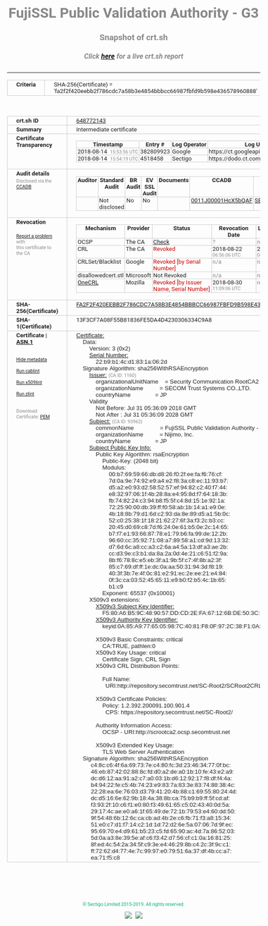 # FujiSSL Public Validation Authority - G3
### Snapshot of crt.sh
##### Click [here](https://crt.sh/?q=FA2F2F420EEBB2F786CDC7A58B3E4854BBBCC66987FBFD9B598E436578960888) for a live crt.sh report

---
<!DOCTYPE HTML PUBLIC "-//W3C//DTD HTML 4.0 Transitional//EN">
<HTML>
<HEAD>
  <META http-equiv="Content-Type" content="text/html; charset=UTF-8">
  <TITLE>crt.sh | fa2f2f420eebb2f786cdc7a58b3e4854bbbcc66987fbfd9b598e436578960888</TITLE>
  <META name="description" content="Free CT Log Certificate Search Tool from Sectigo (formerly Comodo CA)">
  <META name="keywords" content="crt.sh, CT, Certificate Transparency, Certificate Search, SSL Certificate, Sectigo, Comodo CA">
  <LINK href="//fonts.googleapis.com/css?family=Roboto+Mono|Roboto:400,400i,700,700i" rel="stylesheet">
  <STYLE type="text/css">
    a {
      white-space: nowrap;
    }
    body {
      color: #888888;
      font: 12pt Roboto, sans-serif;
      padding-top: 10px;
      text-align: center
    }
    form {
      margin: 0px
    }
    span {
      border-radius: 10px
    }
    span.heading {
      color: #888888;
      font: 12pt Roboto, sans-serif
    }
    span.title {
      background-color: #00B373;
      color: #FFFFFF;
      font: bold 18pt Roboto, sans-serif;
      padding: 0px 5px
    }
    span.text {
      color: #888888;
      font: 10pt Roboto, sans-serif
    }
    span.whiteongrey {
      background-color: #D9D9D6;
      color: #FFFFFF;
      font: bold 18pt Roboto, sans-serif;
      padding: 0px 5px
    }
    table {
      border-collapse: collapse;
      color: #222222;
      font: 10pt Roboto, sans-serif;
      margin-left: auto;
      margin-right: auto
    }
    table.options {
      border: none;
      margin-left: 10px
    }
    td, th {
      border: 1px solid #CCCCCC;
      padding: 0px 2px;
      text-align: left;
      vertical-align: top
    }
    td.outer, th.outer {
      border: 1px solid #CCCCCC;
      padding: 2px 20px;
      text-align: left
    }
    th.heading {
      color: #888888;
      font: bold italic 12pt Roboto, sans-serif;
      padding: 20px 0px 0px;
      text-align: center
    }
    th.options, td.options {
      border: none;
      vertical-align: middle
    }
    td.text {
      font: 10pt "Roboto Mono", sans-serif;
      padding: 2px 20px
    }
    td.heading {
      border: none;
      color: #888888;
      font: 12pt Roboto, sans-serif;
      padding-top: 20px;
      text-align: center
    }
    table.lint td, th {
      text-align: center
    }
    .button {
      background-color: #00B373;
      border-radius: 10px;
      color: #FFFFFF;
      font: bold 13pt Roboto, sans-serif
    }
    .copyright {
      font: 8pt Roboto, sans-serif;
      color: #00B373
    }
    .input {
      border: 1px solid #888888;
      font-weight: bold;
      text-align: center
    }
    .small {
      font: 8pt Roboto, sans-serif;
      color: #888888
    }
    .error {
      background-color: #FFDFDF;
      color: #CC0000;
      font-weight: bold
    }
    .fatal {
      background-color: #0000AA;
      color: #FFFFFF;
      font-weight: bold
    }
    .notice {
      background-color: #FFFFDF;
      color: #606000
    }
    .warning {
      background-color: #FFEFDF;
      color: #DF6000
    }
  </STYLE>
</HEAD>
<BODY>

<TABLE>
  <TR>
    <TH class="outer">Criteria</TH>
    <TD class="outer">SHA-256(Certificate) = 'fa2f2f420eebb2f786cdc7a58b3e4854bbbcc66987fbfd9b598e436578960888'</TD>
  </TR>
</TABLE>
<BR>
<TABLE>
  <TR>
    <TH class="outer">crt.sh ID</TH>
    <TD class="outer"><A href="?id=648772143">648772143</A></TD>
  </TR>
  <TR>
    <TH class="outer">Summary</TH>
    <TD class="outer">Intermediate certificate</TD>
  </TR>
  <TR>
    <TH class="outer">Certificate<BR>Transparency</TH>
    <TD class="outer">
<TABLE class="options" style="margin-left:0px">
  <TR>
    <TH>Timestamp</TH>
    <TH>Entry #</TH>
    <TH>Log Operator</TH>
    <TH>Log URL</TH>
  </TR>
  <TR>
    <TD>2018-08-14&nbsp; <FONT class="small">15:53:56 UTC</FONT></TD>
    <TD>382809923</TD>
    <TD>Google</TD>
    <TD>https://ct.googleapis.com/rocketeer</TD>
  </TR>
  <TR>
    <TD>2018-08-14&nbsp; <FONT class="small">15:54:19 UTC</FONT></TD>
    <TD>4518458</TD>
    <TD>Sectigo</TD>
    <TD>https://dodo.ct.comodo.com</TD>
  </TR>
</TABLE>
    </TD>
  </TR>
  <TR>
    <TH class="outer">Audit details<BR>
      <DIV class="small" style="padding-top:3px">Disclosed via the
        <A href="//ccadb-public.secure.force.com/mozilla/PublicAllIntermediateCerts" target="_blank">CCADB</A></DIV>
    </TH>
    <TD class="outer">
<TABLE class="options" style="margin-left:0px">
  <TR>
    <TH>Auditor</TH>
    <TH>Standard Audit</TH>
    <TH>BR Audit</TH>
    <TH>EV SSL Audit</TH>
    <TH>Documents</TH>
    <TH>CCADB</TH>
    <TH>Root Owner / Certificate</TH>
  </TR>
  <TR>
    <TD style="vertical-align:middle"></TD>
    <TD>Not disclosed    <TD>No    <TD>No    <TD>
    </TD>
    <TD><A href="//ccadb.force.com/0011J00001HcX5bQAF" target="_blank">0011J00001HcX5bQAF</A></TD>
    <TD><A href="/?id=1176879">SECOM Trust Systems CO., LTD.</A></TD>
  </TR>
</TABLE>
    </TD>
  </TR>
  <TR>
    <TH class="outer">Revocation<BR><BR>
      <DIV class="small" style="padding-top:3px"><A href="?id=648772143&opt=problemreporting">Report a problem</A> with<BR>this certificate to the CA</DIV></TH>
    <TD class="outer">
      <TABLE class="options" style="margin-left:0px">
        <TR>
          <TH>Mechanism</TH>
          <TH>Provider</TH>
          <TH>Status</TH>
          <TH>Revocation Date</TH>
          <TH>Last Observed in CRL</TH>
          <TH>Last Checked <SPAN style="color:#CC0000;vertical-align:middle;font-size:70%;font-weight:normal">(Error)</SPAN></TH>
        </TR>
        <TR>
          <TD>OCSP</TD>
          <TD>The CA</TD>
          <TD><A href="?id=648772143&opt=ocsp">Check</A></TD>
          <TD><SPAN style="color:#888888">?</SPAN></TD>
          <TD><SPAN style="color:#888888">n/a</SPAN></TD>
          <TD><SPAN style="color:#888888">?</SPAN></TD>
        </TR>
        <TR>
          <TD>CRL</TD>
          <TD>The CA</TD>
          <TD><SPAN style="color:#CC0000">Revoked</SPAN></TD><TD>2018-08-22&nbsp; <FONT class="small">06:56:06 UTC</FONT></TD><TD>2019-09-27&nbsp; <FONT class="small">04:49:14 UTC</FONT></TD><TD>2019-12-04&nbsp; <FONT class="small">16:53:25 UTC</FONT></TD>
        </TR>
        <TR>
          <TD>CRLSet/Blacklist</TD>
          <TD>Google</TD>
          <TD><SPAN style="color:#CC0000">Revoked [by Serial Number]</SPAN></TD>
          <TD><SPAN style="color:#888888">n/a</SPAN></TD>
          <TD><SPAN style="color:#888888">n/a</SPAN></TD>
          <TD><SPAN style="color:#888888">n/a</SPAN></TD>
        </TR>
        <TR>
          <TD>disallowedcert.stl</TD>
          <TD>Microsoft</TD>
          <TD>Not Revoked</TD>
          <TD><SPAN style="color:#888888">n/a</SPAN></TD>
          <TD><SPAN style="color:#888888">n/a</SPAN></TD>
          <TD><SPAN style="color:#888888">n/a</SPAN></TD>
        </TR>
        <TR>
          <TD><A href="/mozilla-onecrl" target="_blank">OneCRL</A></TD>
          <TD>Mozilla</TD>
          <TD><SPAN style="color:#CC0000">Revoked [by Issuer Name, Serial Number]</SPAN></TD><TD>2018-08-30&nbsp; <FONT class="small">11:09:06 UTC</FONT></TD>
          <TD><SPAN style="color:#888888">n/a</SPAN></TD>
          <TD><SPAN style="color:#888888">n/a</SPAN></TD>
        </TR>
      </TABLE>
    </TD>
  </TR>
  <TR>
    <TH class="outer">SHA-256(Certificate)</TH>
    <TD class="outer"><A href="//censys.io/certificates/fa2f2f420eebb2f786cdc7a58b3e4854bbbcc66987fbfd9b598e436578960888">FA2F2F420EEBB2F786CDC7A58B3E4854BBBCC66987FBFD9B598E436578960888</A></TD>
  </TR>
  <TR>
    <TH class="outer">SHA-1(Certificate)</TH>
    <TD class="outer">13F3CF7A08F55B81836FE5DA4D4230306334C9A8</TD>
  </TR>
  <TR>
    <TH class="outer">Certificate | <A href="?asn1=648772143">ASN.1</A>
      <SPAN class="small"><BR>
      <BR><BR><A href="?id=648772143&opt=nometadata">Hide metadata</A>
      <BR><BR><A href="?id=648772143&opt=cablint">Run cablint</A>
      <BR><BR><A href="?id=648772143&opt=x509lint">Run x509lint</A>
      <BR><BR><A href="?id=648772143&opt=zlint">Run zlint</A>
      <BR><BR><BR>Download Certificate: <A href="?d=648772143">PEM</A>
      </SPAN>
    </TH>
    <TD class="text"><A href="?d=648772143">Certificate:</A><BR>&nbsp;&nbsp;&nbsp;&nbsp;Data:<BR>&nbsp;&nbsp;&nbsp;&nbsp;&nbsp;&nbsp;&nbsp;&nbsp;Version:&nbsp;3&nbsp;(0x2)<BR>&nbsp;&nbsp;&nbsp;&nbsp;&nbsp;&nbsp;&nbsp;&nbsp;<A href="?serial=22b9b14cd1831a062d">Serial&nbsp;Number:</A><BR>&nbsp;&nbsp;&nbsp;&nbsp;&nbsp;&nbsp;&nbsp;&nbsp;&nbsp;&nbsp;&nbsp;&nbsp;22:b9:b1:4c:d1:83:1a:06:2d<BR>&nbsp;&nbsp;&nbsp;&nbsp;Signature&nbsp;Algorithm:&nbsp;sha256WithRSAEncryption<BR>&nbsp;&nbsp;&nbsp;&nbsp;&nbsp;&nbsp;&nbsp;&nbsp;<A href="?caid=1160">Issuer:</A> <SPAN class="small">(CA ID: 1160)</SPAN><BR>&nbsp;&nbsp;&nbsp;&nbsp;&nbsp;&nbsp;&nbsp;&nbsp;&nbsp;&nbsp;&nbsp;&nbsp;organizationalUnitName&nbsp;&nbsp;&nbsp;&nbsp;=&nbsp;Security&nbsp;Communication&nbsp;RootCA2<BR>&nbsp;&nbsp;&nbsp;&nbsp;&nbsp;&nbsp;&nbsp;&nbsp;&nbsp;&nbsp;&nbsp;&nbsp;organizationName&nbsp;&nbsp;&nbsp;&nbsp;&nbsp;&nbsp;&nbsp;&nbsp;&nbsp;&nbsp;=&nbsp;SECOM&nbsp;Trust&nbsp;Systems&nbsp;CO.,LTD.<BR>&nbsp;&nbsp;&nbsp;&nbsp;&nbsp;&nbsp;&nbsp;&nbsp;&nbsp;&nbsp;&nbsp;&nbsp;countryName&nbsp;&nbsp;&nbsp;&nbsp;&nbsp;&nbsp;&nbsp;&nbsp;&nbsp;&nbsp;&nbsp;&nbsp;&nbsp;&nbsp;&nbsp;=&nbsp;JP<BR>&nbsp;&nbsp;&nbsp;&nbsp;&nbsp;&nbsp;&nbsp;&nbsp;Validity<BR>&nbsp;&nbsp;&nbsp;&nbsp;&nbsp;&nbsp;&nbsp;&nbsp;&nbsp;&nbsp;&nbsp;&nbsp;Not&nbsp;Before:&nbsp;Jul&nbsp;31&nbsp;05:36:09&nbsp;2018&nbsp;GMT<BR>&nbsp;&nbsp;&nbsp;&nbsp;&nbsp;&nbsp;&nbsp;&nbsp;&nbsp;&nbsp;&nbsp;&nbsp;Not&nbsp;After&nbsp;:&nbsp;Jul&nbsp;31&nbsp;05:36:09&nbsp;2028&nbsp;GMT<BR>&nbsp;&nbsp;&nbsp;&nbsp;&nbsp;&nbsp;&nbsp;&nbsp;<A href="?caid=93962">Subject:</A> <SPAN class="small">(CA ID: 93962)</SPAN><BR>&nbsp;&nbsp;&nbsp;&nbsp;&nbsp;&nbsp;&nbsp;&nbsp;&nbsp;&nbsp;&nbsp;&nbsp;commonName&nbsp;&nbsp;&nbsp;&nbsp;&nbsp;&nbsp;&nbsp;&nbsp;&nbsp;&nbsp;&nbsp;&nbsp;&nbsp;&nbsp;&nbsp;&nbsp;=&nbsp;FujiSSL&nbsp;Public&nbsp;Validation&nbsp;Authority&nbsp;-&nbsp;G3<BR>&nbsp;&nbsp;&nbsp;&nbsp;&nbsp;&nbsp;&nbsp;&nbsp;&nbsp;&nbsp;&nbsp;&nbsp;organizationName&nbsp;&nbsp;&nbsp;&nbsp;&nbsp;&nbsp;&nbsp;&nbsp;&nbsp;&nbsp;=&nbsp;Nijimo,&nbsp;Inc.<BR>&nbsp;&nbsp;&nbsp;&nbsp;&nbsp;&nbsp;&nbsp;&nbsp;&nbsp;&nbsp;&nbsp;&nbsp;countryName&nbsp;&nbsp;&nbsp;&nbsp;&nbsp;&nbsp;&nbsp;&nbsp;&nbsp;&nbsp;&nbsp;&nbsp;&nbsp;&nbsp;&nbsp;=&nbsp;JP<BR>&nbsp;&nbsp;&nbsp;&nbsp;&nbsp;&nbsp;&nbsp;&nbsp;<A href="?spkisha256=fa0f95523b4f1bf0b70648eb11d21ef9c63c2fc3631b780197a45db3fbf162df">Subject&nbsp;Public&nbsp;Key&nbsp;Info:</A><BR>&nbsp;&nbsp;&nbsp;&nbsp;&nbsp;&nbsp;&nbsp;&nbsp;&nbsp;&nbsp;&nbsp;&nbsp;Public&nbsp;Key&nbsp;Algorithm:&nbsp;rsaEncryption<BR>&nbsp;&nbsp;&nbsp;&nbsp;&nbsp;&nbsp;&nbsp;&nbsp;&nbsp;&nbsp;&nbsp;&nbsp;&nbsp;&nbsp;&nbsp;&nbsp;Public-Key:&nbsp;(2048&nbsp;bit)<BR>&nbsp;&nbsp;&nbsp;&nbsp;&nbsp;&nbsp;&nbsp;&nbsp;&nbsp;&nbsp;&nbsp;&nbsp;&nbsp;&nbsp;&nbsp;&nbsp;Modulus:<BR>&nbsp;&nbsp;&nbsp;&nbsp;&nbsp;&nbsp;&nbsp;&nbsp;&nbsp;&nbsp;&nbsp;&nbsp;&nbsp;&nbsp;&nbsp;&nbsp;&nbsp;&nbsp;&nbsp;&nbsp;00:b7:69:59:66:db:d8:26:f0:2f:ee:fa:f6:76:cf:<BR>&nbsp;&nbsp;&nbsp;&nbsp;&nbsp;&nbsp;&nbsp;&nbsp;&nbsp;&nbsp;&nbsp;&nbsp;&nbsp;&nbsp;&nbsp;&nbsp;&nbsp;&nbsp;&nbsp;&nbsp;7d:0a:9e:74:92:e9:a4:e2:f8:3a:c8:ec:11:93:b7:<BR>&nbsp;&nbsp;&nbsp;&nbsp;&nbsp;&nbsp;&nbsp;&nbsp;&nbsp;&nbsp;&nbsp;&nbsp;&nbsp;&nbsp;&nbsp;&nbsp;&nbsp;&nbsp;&nbsp;&nbsp;d5:a2:e0:93:d2:58:52:57:ef:94:82:c2:40:f7:44:<BR>&nbsp;&nbsp;&nbsp;&nbsp;&nbsp;&nbsp;&nbsp;&nbsp;&nbsp;&nbsp;&nbsp;&nbsp;&nbsp;&nbsp;&nbsp;&nbsp;&nbsp;&nbsp;&nbsp;&nbsp;e8:32:97:06:1f:4b:28:8a:e4:95:8d:f7:64:18:3b:<BR>&nbsp;&nbsp;&nbsp;&nbsp;&nbsp;&nbsp;&nbsp;&nbsp;&nbsp;&nbsp;&nbsp;&nbsp;&nbsp;&nbsp;&nbsp;&nbsp;&nbsp;&nbsp;&nbsp;&nbsp;fb:74:82:24:c3:94:b8:f5:5f:c4:8d:15:1e:92:1a:<BR>&nbsp;&nbsp;&nbsp;&nbsp;&nbsp;&nbsp;&nbsp;&nbsp;&nbsp;&nbsp;&nbsp;&nbsp;&nbsp;&nbsp;&nbsp;&nbsp;&nbsp;&nbsp;&nbsp;&nbsp;72:25:90:00:db:39:ff:f0:58:ab:1b:14:a1:e9:0e:<BR>&nbsp;&nbsp;&nbsp;&nbsp;&nbsp;&nbsp;&nbsp;&nbsp;&nbsp;&nbsp;&nbsp;&nbsp;&nbsp;&nbsp;&nbsp;&nbsp;&nbsp;&nbsp;&nbsp;&nbsp;4b:18:8b:79:d1:6d:c2:93:da:8e:89:d5:a1:5b:0c:<BR>&nbsp;&nbsp;&nbsp;&nbsp;&nbsp;&nbsp;&nbsp;&nbsp;&nbsp;&nbsp;&nbsp;&nbsp;&nbsp;&nbsp;&nbsp;&nbsp;&nbsp;&nbsp;&nbsp;&nbsp;52:c0:25:38:1f:18:21:62:27:6f:3a:f3:2c:b3:cc:<BR>&nbsp;&nbsp;&nbsp;&nbsp;&nbsp;&nbsp;&nbsp;&nbsp;&nbsp;&nbsp;&nbsp;&nbsp;&nbsp;&nbsp;&nbsp;&nbsp;&nbsp;&nbsp;&nbsp;&nbsp;20:45:d0:69:c8:7d:f6:24:0e:61:b5:0e:2c:14:65:<BR>&nbsp;&nbsp;&nbsp;&nbsp;&nbsp;&nbsp;&nbsp;&nbsp;&nbsp;&nbsp;&nbsp;&nbsp;&nbsp;&nbsp;&nbsp;&nbsp;&nbsp;&nbsp;&nbsp;&nbsp;b7:f7:e1:93:66:87:78:e1:79:b6:fa:99:de:12:2b:<BR>&nbsp;&nbsp;&nbsp;&nbsp;&nbsp;&nbsp;&nbsp;&nbsp;&nbsp;&nbsp;&nbsp;&nbsp;&nbsp;&nbsp;&nbsp;&nbsp;&nbsp;&nbsp;&nbsp;&nbsp;96:60:cc:35:92:71:08:a7:89:58:a1:cd:9d:13:32:<BR>&nbsp;&nbsp;&nbsp;&nbsp;&nbsp;&nbsp;&nbsp;&nbsp;&nbsp;&nbsp;&nbsp;&nbsp;&nbsp;&nbsp;&nbsp;&nbsp;&nbsp;&nbsp;&nbsp;&nbsp;d7:6d:6c:a8:cc:a3:c2:6a:a4:5a:13:df:a3:ae:2b:<BR>&nbsp;&nbsp;&nbsp;&nbsp;&nbsp;&nbsp;&nbsp;&nbsp;&nbsp;&nbsp;&nbsp;&nbsp;&nbsp;&nbsp;&nbsp;&nbsp;&nbsp;&nbsp;&nbsp;&nbsp;cc:d3:9e:c3:b1:da:8a:2a:0d:4e:21:c6:51:f2:9a:<BR>&nbsp;&nbsp;&nbsp;&nbsp;&nbsp;&nbsp;&nbsp;&nbsp;&nbsp;&nbsp;&nbsp;&nbsp;&nbsp;&nbsp;&nbsp;&nbsp;&nbsp;&nbsp;&nbsp;&nbsp;8b:f6:78:8c:e5:eb:3f:a1:9b:5f:c7:4f:8b:a2:3f:<BR>&nbsp;&nbsp;&nbsp;&nbsp;&nbsp;&nbsp;&nbsp;&nbsp;&nbsp;&nbsp;&nbsp;&nbsp;&nbsp;&nbsp;&nbsp;&nbsp;&nbsp;&nbsp;&nbsp;&nbsp;85:c7:69:df:ff:1e:dc:0a:aa:50:31:94:3d:f8:19:<BR>&nbsp;&nbsp;&nbsp;&nbsp;&nbsp;&nbsp;&nbsp;&nbsp;&nbsp;&nbsp;&nbsp;&nbsp;&nbsp;&nbsp;&nbsp;&nbsp;&nbsp;&nbsp;&nbsp;&nbsp;40:3f:3b:7e:4f:0c:81:e2:91:ec:2e:ee:21:e4:84:<BR>&nbsp;&nbsp;&nbsp;&nbsp;&nbsp;&nbsp;&nbsp;&nbsp;&nbsp;&nbsp;&nbsp;&nbsp;&nbsp;&nbsp;&nbsp;&nbsp;&nbsp;&nbsp;&nbsp;&nbsp;0f:3c:ca:03:52:45:65:11:e9:b0:f2:b5:4c:1b:65:<BR>&nbsp;&nbsp;&nbsp;&nbsp;&nbsp;&nbsp;&nbsp;&nbsp;&nbsp;&nbsp;&nbsp;&nbsp;&nbsp;&nbsp;&nbsp;&nbsp;&nbsp;&nbsp;&nbsp;&nbsp;b1:c9<BR>&nbsp;&nbsp;&nbsp;&nbsp;&nbsp;&nbsp;&nbsp;&nbsp;&nbsp;&nbsp;&nbsp;&nbsp;&nbsp;&nbsp;&nbsp;&nbsp;Exponent:&nbsp;65537&nbsp;(0x10001)<BR>&nbsp;&nbsp;&nbsp;&nbsp;&nbsp;&nbsp;&nbsp;&nbsp;X509v3&nbsp;extensions:<BR>&nbsp;&nbsp;&nbsp;&nbsp;&nbsp;&nbsp;&nbsp;&nbsp;&nbsp;&nbsp;&nbsp;&nbsp;<A href="?ski=f580a6b59c489057ddcd2efa67126bde503ccf3d">X509v3&nbsp;Subject&nbsp;Key&nbsp;Identifier:</A><BR>&nbsp;&nbsp;&nbsp;&nbsp;&nbsp;&nbsp;&nbsp;&nbsp;&nbsp;&nbsp;&nbsp;&nbsp;&nbsp;&nbsp;&nbsp;&nbsp;F5:80:A6:B5:9C:48:90:57:DD:CD:2E:FA:67:12:6B:DE:50:3C:CF:3D<BR>&nbsp;&nbsp;&nbsp;&nbsp;&nbsp;&nbsp;&nbsp;&nbsp;&nbsp;&nbsp;&nbsp;&nbsp;<A href="?ski=0a85a9776505987c4081f80f972c38f10aec3ccf">X509v3&nbsp;Authority&nbsp;Key&nbsp;Identifier:</A><BR>&nbsp;&nbsp;&nbsp;&nbsp;&nbsp;&nbsp;&nbsp;&nbsp;&nbsp;&nbsp;&nbsp;&nbsp;&nbsp;&nbsp;&nbsp;&nbsp;keyid:0A:85:A9:77:65:05:98:7C:40:81:F8:0F:97:2C:38:F1:0A:EC:3C:CF<BR><BR>&nbsp;&nbsp;&nbsp;&nbsp;&nbsp;&nbsp;&nbsp;&nbsp;&nbsp;&nbsp;&nbsp;&nbsp;X509v3&nbsp;Basic&nbsp;Constraints:&nbsp;critical<BR>&nbsp;&nbsp;&nbsp;&nbsp;&nbsp;&nbsp;&nbsp;&nbsp;&nbsp;&nbsp;&nbsp;&nbsp;&nbsp;&nbsp;&nbsp;&nbsp;CA:TRUE,&nbsp;pathlen:0<BR>&nbsp;&nbsp;&nbsp;&nbsp;&nbsp;&nbsp;&nbsp;&nbsp;&nbsp;&nbsp;&nbsp;&nbsp;X509v3&nbsp;Key&nbsp;Usage:&nbsp;critical<BR>&nbsp;&nbsp;&nbsp;&nbsp;&nbsp;&nbsp;&nbsp;&nbsp;&nbsp;&nbsp;&nbsp;&nbsp;&nbsp;&nbsp;&nbsp;&nbsp;Certificate&nbsp;Sign,&nbsp;CRL&nbsp;Sign<BR>&nbsp;&nbsp;&nbsp;&nbsp;&nbsp;&nbsp;&nbsp;&nbsp;&nbsp;&nbsp;&nbsp;&nbsp;X509v3&nbsp;CRL&nbsp;Distribution&nbsp;Points:&nbsp;<BR><BR>&nbsp;&nbsp;&nbsp;&nbsp;&nbsp;&nbsp;&nbsp;&nbsp;&nbsp;&nbsp;&nbsp;&nbsp;&nbsp;&nbsp;&nbsp;&nbsp;Full&nbsp;Name:<BR>&nbsp;&nbsp;&nbsp;&nbsp;&nbsp;&nbsp;&nbsp;&nbsp;&nbsp;&nbsp;&nbsp;&nbsp;&nbsp;&nbsp;&nbsp;&nbsp;&nbsp;&nbsp;URI:http://repository.secomtrust.net/SC-Root2/SCRoot2CRL.crl<BR><BR>&nbsp;&nbsp;&nbsp;&nbsp;&nbsp;&nbsp;&nbsp;&nbsp;&nbsp;&nbsp;&nbsp;&nbsp;X509v3&nbsp;Certificate&nbsp;Policies:&nbsp;<BR>&nbsp;&nbsp;&nbsp;&nbsp;&nbsp;&nbsp;&nbsp;&nbsp;&nbsp;&nbsp;&nbsp;&nbsp;&nbsp;&nbsp;&nbsp;&nbsp;Policy:&nbsp;1.2.392.200091.100.901.4<BR>&nbsp;&nbsp;&nbsp;&nbsp;&nbsp;&nbsp;&nbsp;&nbsp;&nbsp;&nbsp;&nbsp;&nbsp;&nbsp;&nbsp;&nbsp;&nbsp;&nbsp;&nbsp;CPS:&nbsp;https://repository.secomtrust.net/SC-Root2/<BR><BR>&nbsp;&nbsp;&nbsp;&nbsp;&nbsp;&nbsp;&nbsp;&nbsp;&nbsp;&nbsp;&nbsp;&nbsp;Authority&nbsp;Information&nbsp;Access:&nbsp;<BR>&nbsp;&nbsp;&nbsp;&nbsp;&nbsp;&nbsp;&nbsp;&nbsp;&nbsp;&nbsp;&nbsp;&nbsp;&nbsp;&nbsp;&nbsp;&nbsp;OCSP&nbsp;-&nbsp;URI:http://scrootca2.ocsp.secomtrust.net<BR><BR>&nbsp;&nbsp;&nbsp;&nbsp;&nbsp;&nbsp;&nbsp;&nbsp;&nbsp;&nbsp;&nbsp;&nbsp;X509v3&nbsp;Extended&nbsp;Key&nbsp;Usage:&nbsp;<BR>&nbsp;&nbsp;&nbsp;&nbsp;&nbsp;&nbsp;&nbsp;&nbsp;&nbsp;&nbsp;&nbsp;&nbsp;&nbsp;&nbsp;&nbsp;&nbsp;TLS&nbsp;Web&nbsp;Server&nbsp;Authentication<BR>&nbsp;&nbsp;&nbsp;&nbsp;Signature&nbsp;Algorithm:&nbsp;sha256WithRSAEncryption<BR>&nbsp;&nbsp;&nbsp;&nbsp;&nbsp;&nbsp;&nbsp;&nbsp;&nbsp;c4:8c:c6:4f:6a:69:73:7e:c4:80:fc:3d:23:46:34:77:0f:bc:<BR>&nbsp;&nbsp;&nbsp;&nbsp;&nbsp;&nbsp;&nbsp;&nbsp;&nbsp;46:eb:87:42:02:88:8c:fd:d0:a2:de:a0:1b:10:fe:43:e2:a9:<BR>&nbsp;&nbsp;&nbsp;&nbsp;&nbsp;&nbsp;&nbsp;&nbsp;&nbsp;dc:d6:12:aa:91:a2:c7:a0:03:1b:d6:12:92:17:f8:df:f4:4a:<BR>&nbsp;&nbsp;&nbsp;&nbsp;&nbsp;&nbsp;&nbsp;&nbsp;&nbsp;b4:94:22:fe:c5:4b:74:23:e9:83:7a:83:3e:83:74:88:38:4c:<BR>&nbsp;&nbsp;&nbsp;&nbsp;&nbsp;&nbsp;&nbsp;&nbsp;&nbsp;22:28:ea:6e:76:03:d3:79:41:20:4b:88:c1:69:55:80:24:4d:<BR>&nbsp;&nbsp;&nbsp;&nbsp;&nbsp;&nbsp;&nbsp;&nbsp;&nbsp;dc:d5:16:6e:62:9b:18:4a:38:8b:ca:75:b9:b9:ff:5f:cd:af:<BR>&nbsp;&nbsp;&nbsp;&nbsp;&nbsp;&nbsp;&nbsp;&nbsp;&nbsp;f3:93:2f:10:c6:f1:e0:80:f3:49:61:65:c5:02:43:40:0d:5a:<BR>&nbsp;&nbsp;&nbsp;&nbsp;&nbsp;&nbsp;&nbsp;&nbsp;&nbsp;29:17:4c:ae:e0:a6:1f:65:49:de:72:1b:79:53:e4:60:dd:50:<BR>&nbsp;&nbsp;&nbsp;&nbsp;&nbsp;&nbsp;&nbsp;&nbsp;&nbsp;9f:54:48:6b:12:6c:ca:cb:ad:4b:2e:c6:fb:71:f3:a8:15:34:<BR>&nbsp;&nbsp;&nbsp;&nbsp;&nbsp;&nbsp;&nbsp;&nbsp;&nbsp;51:e0:c7:d1:f7:14:c2:1d:1d:72:d2:6e:5a:07:06:7d:9f:ec:<BR>&nbsp;&nbsp;&nbsp;&nbsp;&nbsp;&nbsp;&nbsp;&nbsp;&nbsp;95:69:70:e4:d9:61:b5:23:c5:fd:65:90:ac:4d:7a:86:52:03:<BR>&nbsp;&nbsp;&nbsp;&nbsp;&nbsp;&nbsp;&nbsp;&nbsp;&nbsp;5d:0a:a3:8e:39:5e:af:c6:f3:42:d7:56:cf:c1:0a:16:81:25:<BR>&nbsp;&nbsp;&nbsp;&nbsp;&nbsp;&nbsp;&nbsp;&nbsp;&nbsp;8f:ed:4c:54:2a:34:5f:c9:3e:e4:46:29:8b:c4:2c:3f:9c:c1:<BR>&nbsp;&nbsp;&nbsp;&nbsp;&nbsp;&nbsp;&nbsp;&nbsp;&nbsp;ff:72:62:d4:77:4e:7c:99:97:e0:79:51:6a:37:df:4b:cc:a7:<BR>&nbsp;&nbsp;&nbsp;&nbsp;&nbsp;&nbsp;&nbsp;&nbsp;&nbsp;ea:71:f5:c8<BR>    </TD>
  </TR>
</TABLE>

  <BR><BR><BR>

  <P class="copyright">&copy; Sectigo Limited 2015-2019. All rights reserved.</P>
  <DIV>
    <A href="https://sectigo.com/"><IMG src="/sectigo_s.png"></A>
    &nbsp;<A href="https://github.com/crtsh"><IMG src="/GitHub-Mark-32px.png"></A>
  </DIV>
</BODY>
</HTML>
